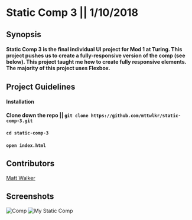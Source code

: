 # Static Comp 3 || 1/10/2018

## Synopsis
#### Static Comp 3 is the final individual UI project for Mod 1 at Turing. This project pushes us to create a fully-responsive version of the comp (see below). This project taught me how to create fully responsive elements. The majority of this project uses Flexbox.

## Project Guidelines

#### Installation

#### Clone down the repo || ```git clone https://github.com/mttwlkr/static-comp-3.git```

#### ```cd static-comp-3```

#### ```open index.html```

## Contributors

[Matt Walker](https://github.com/mttwlkr)

## Screenshots

![Comp](https://user-images.githubusercontent.com/30199861/34781650-9db84092-f5e3-11e7-9b4c-15e6c2d4f57d.jpg)
![My Static Comp](https://user-images.githubusercontent.com/30199861/34781725-d8d0cabe-f5e3-11e7-97c1-20a7b80dc654.png)
